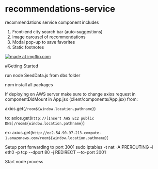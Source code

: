 # recommendations-service
recommendations service component includes
1. Front-end city search bar (auto-suggestions)
2. Image carousel of recommendations
3. Modal pop-up to save favorites
4. Static footnotes


<a href="https://imgflip.com/gif/2yiis2"><img src="https://i.imgflip.com/2yiis2.gif" title="made at imgflip.com"/></a>

#Getting Started

run node SeedData.js from dbs folder

npm install all packages

If deploying on AWS server make sure to change axios request in componentDidMount in App.jsx (client/components/App.jsx)
from: 

axios.get(`/room${window.location.pathname}`) 

to:
axios.get(`http://[Insert AWS EC2 public DNS]/room${window.location.pathname}`) 

ex:
axios.get(`http://ec2-54-90-97-213.compute-1.amazonaws.com/room${window.location.pathname}`)

Setup port forwarding to port 3001
sudo iptables -t nat -A PREROUTING -i eth0 -p tcp --dport 80 -j REDIRECT --to-port 3001

Start node process

